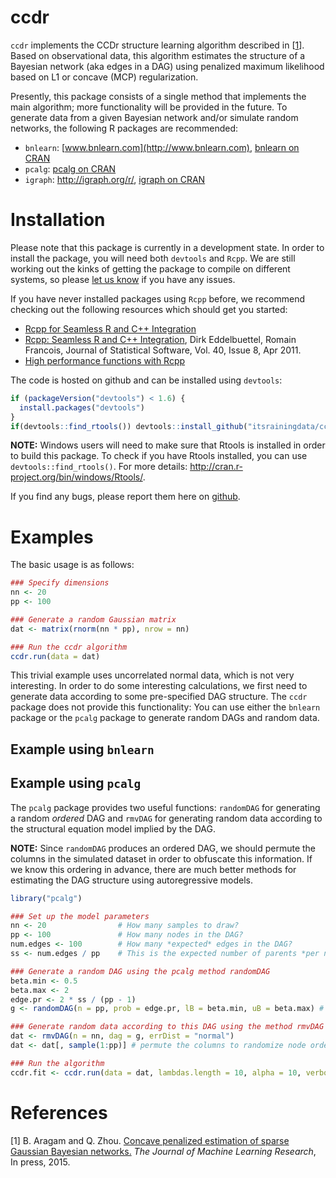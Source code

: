 <!-- README.md is generated from README.Rmd. Please edit that file -->
ccdr
====

`ccdr` implements the CCDr structure learning algorithm described in \[[1](#references)\]. Based on observational data, this algorithm estimates the structure of a Bayesian network (aka edges in a DAG) using penalized maximum likelihood based on L1 or concave (MCP) regularization.

Presently, this package consists of a single method that implements the main algorithm; more functionality will be provided in the future. To generate data from a given Bayesian network and/or simulate random networks, the following R packages are recommended:

-   `bnlearn`: [www.bnlearn.com](http://www.bnlearn.com), [bnlearn on CRAN](http://cran.r-project.org/web/packages/bnlearn/index.html)
-   `pcalg`: [pcalg on CRAN](http://cran.r-project.org/web/packages/pcalg/index.html)
-   `igraph`: [<http://igraph.org/r/>](http://igraph.org/r/), [igraph on CRAN](http://cran.r-project.org/web/packages/igraph/index.html)

Installation
============

Please note that this package is currently in a development state. In order to install the package, you will need both `devtools` and `Rcpp`. We are still working out the kinks of getting the package to compile on different systems, so please [let us know](https://github.com/itsrainingdata/ccdr/issues) if you have any issues.

If you have never installed packages using `Rcpp` before, we recommend checking out the following resources which should get you started:

-   [Rcpp for Seamless R and C++ Integration](http://www.rcpp.org)
-   [Rcpp: Seamless R and C++ Integration](http://www.jstatsoft.org/v40/i08/), Dirk Eddelbuettel, Romain Francois, Journal of Statistical Software, Vol. 40, Issue 8, Apr 2011.
-   [High performance functions with Rcpp](http://adv-r.had.co.nz/Rcpp.html)

The code is hosted on github and can be installed using `devtools`:

``` r
if (packageVersion("devtools") < 1.6) {
  install.packages("devtools")
}
if(devtools::find_rtools()) devtools::install_github("itsrainingdata/ccdr")
```

**NOTE:** Windows users will need to make sure that Rtools is installed in order to build this package. To check if you have Rtools installed, you can use `devtools::find_rtools()`. For more details: [<http://cran.r-project.org/bin/windows/Rtools/>](http://cran.r-project.org/bin/windows/Rtools/).

If you find any bugs, please report them here on [github](https://github.com/itsrainingdata/ccdr/issues).

Examples
========

The basic usage is as follows:

``` r
### Specify dimensions
nn <- 20
pp <- 100

### Generate a random Gaussian matrix
dat <- matrix(rnorm(nn * pp), nrow = nn)

### Run the ccdr algorithm
ccdr.run(data = dat)
```

This trivial example uses uncorrelated normal data, which is not very interesting. In order to do some interesting calculations, we first need to generate data according to some pre-specified DAG structure. The `ccdr` package does not provide this functionality: You can use either the `bnlearn` package or the `pcalg` package to generate random DAGs and random data.

Example using `bnlearn`
-----------------------

Example using `pcalg`
---------------------

The `pcalg` package provides two useful functions: `randomDAG` for generating a random *ordered* DAG and `rmvDAG` for generating random data according to the structural equation model implied by the DAG.

**NOTE:** Since `randomDAG` produces an ordered DAG, we should permute the columns in the simulated dataset in order to obfuscate this information. If we know this ordering in advance, there are much better methods for estimating the DAG structure using autoregressive models.

``` r
library("pcalg")

### Set up the model parameters
nn <- 20                # How many samples to draw?
pp <- 100               # How many nodes in the DAG?
num.edges <- 100        # How many *expected* edges in the DAG?
ss <- num.edges / pp    # This is the expected number of parents *per node*

### Generate a random DAG using the pcalg method randomDAG
beta.min <- 0.5
beta.max <- 2
edge.pr <- 2 * ss / (pp - 1)
g <- randomDAG(n = pp, prob = edge.pr, lB = beta.min, uB = beta.max) # Note that the edge weights are selected at random here!

### Generate random data according to this DAG using the method rmvDAG
dat <- rmvDAG(n = nn, dag = g, errDist = "normal")
dat <- dat[, sample(1:pp)] # permute the columns to randomize node ordering

### Run the algorithm
ccdr.fit <- ccdr.run(data = dat, lambdas.length = 10, alpha = 10, verbose = FALSE)
```

References
==========

\[1\] B. Aragam and Q. Zhou. [Concave penalized estimation of sparse Gaussian Bayesian networks.](http://arxiv.org/abs/1401.0852) *The Journal of Machine Learning Research*, In press, 2015.

